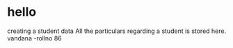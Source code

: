 # hello
creating a student data
All the particulars regarding a student is stored here.
vandana -rollno 86
